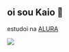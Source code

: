 ## oi sou Kaio 👋

estudoi na [ALURA](https://www.alura.com.br/)

![](https://media1.tenor.com/m/PKKCAakpBZIAAAAC/neyney-neymar.gif)
<!--
**kaio-henrique07/kaio-henrique07** is a ✨ _special_ ✨ repository because its `README.md` (this file) appears on your GitHub profile.

Here are some ideas to get you started:

- 🔭 I’m currently working on ...
- 🌱 I’m currently learning ...
- 👯 I’m looking to collaborate on ...
- 🤔 I’m looking for help with ...
- 💬 Ask me about ...
- 📫 How to reach me: ...
- 😄 Pronouns: ...
- ⚡ Fun fact: ...
-->
